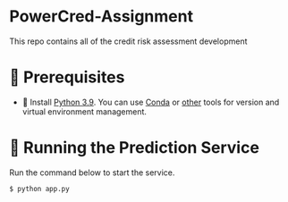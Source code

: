 # PowerCred-Assignment
This repo contains all of the credit risk assessment development 

# 🛒 Prerequisites
* 🐍 Install [Python 3.9](https://www.python.org/downloads/). You can use [Conda](https://docs.conda.io/en/latest/miniconda.html) or [other](https://github.com/pyenv/pyenv) tools for version and virtual environment management.

# 🏃 Running the Prediction Service
Run the command below to start the service.
```shell
$ python app.py

